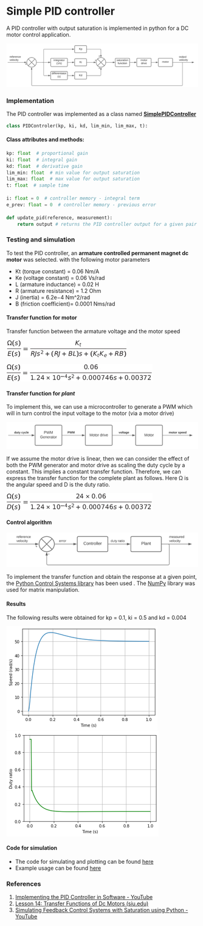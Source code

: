 # Simple PID controller



A PID controller with output saturation is implemented in python for a DC motor control application.

![Block Diagram](/images/block_diagram.svg)

### Implementation

The PID controller was implemented as a class named [**SimplePIDController**](controller.py)

```python
class PIDControler(kp, ki, kd, lim_min, lim_max, t):
```

#### Class attributes and methods:

```python
kp: float  # proportional gain
ki: float  # integral gain
kd: float  # derivative gain
lim_min: float  # min value for output saturation
lim_max: float  # max value for output saturation    
t: float  # sample time
    
i: float = 0  # controller memory - integral term
e_prev: float = 0  # controller memory - previous error
    
def update_pid(reference, measurement):
    return output # returns the PID controller output for a given pair of reference and measurement values
```

### Testing and simulation

To test the PID controller, an **armature controlled permanent magnet dc motor** was selected. with the following motor parameters

* Kt (torque constant) = 0.06 Nm/A
* Ke (voltage constant) = 0.06 Vs/rad
* L (armature inductance) = 0.02 H
* R (armature resistance) = 1.2 Ohm
* J (inertia) = 6.2e−4 Nm^2/rad
* B (friction coefficient)= 0.0001 Nms/rad

#### Transfer function for motor 
Transfer function between the armature voltage and the motor speed



![equation](images/equations/Tex2Img_2.jpg)



![equation](images/equations/Tex2Img_1.jpg)



#### Transfer function for _plant_

To implement this, we can use a microcontroller to generate a PWM which will in turn control the input voltage to the motor (via a motor drive)

<img src="images/plant.svg" />

If we assume the motor drive   is linear, then we can consider the effect of both the PWM generator and motor drive as scaling the duty cycle by a constant. This implies a constant transfer function. Therefore, we can express the transfer function for the complete plant as follows. Here Ω is the angular speed and D is the duty ratio.



![equation](images/equations/Tex2Img_3.jpg)

#### Control algorithm

<img src="images/system.svg" />

To implement the transfer function and obtain the response at a given point, the [Python Control Systems library](https://pypi.org/project/control) has been used . The [NumPy](https://numpy.org/) library was used for matrix manipulation.

#### Results

The following results were obtained for kp = 0.1, ki = 0.5 and kd = 0.004

![results](images/output_plant.png)![results](images/output_controller.png)

#### Code for simulation

* The code for simulating and plotting can be found [here](simulation.py) 
* Example usage can be found [here](simulation.ipynb)

### References

1. [Implementing the PID Controller in Software - YouTube](https://www.youtube.com/watch?v=JVqJ7uRGwoA)
2. [Lesson 14: Transfer Functions of Dc Motors (siu.edu)](https://www.engr.siu.edu/staff/spezia/Web438A/Lecture%20Notes/lesson14et438a.pdf)
3. [Simulating Feedback Control Systems with Saturation using Python - YouTube](https://www.youtube.com/watch?v=6ivdfKfGp4k)
